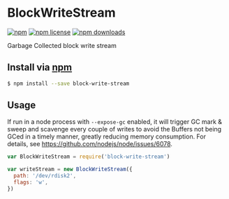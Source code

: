 # BlockWriteStream
[![npm](https://img.shields.io/npm/v/block-write-stream.svg?style=flat-square)](https://npmjs.com/package/block-write-stream)
[![npm license](https://img.shields.io/npm/l/block-write-stream.svg?style=flat-square)](https://npmjs.com/package/block-write-stream)
[![npm downloads](https://img.shields.io/npm/dm/block-write-stream.svg?style=flat-square)](https://npmjs.com/package/block-write-stream)

Garbage Collected block write stream

## Install via [npm](https://npmjs.com)

```sh
$ npm install --save block-write-stream
```

## Usage

If run in a node process with `--expose-gc` enabled, it will trigger GC mark & sweep and scavenge
every couple of writes to avoid the Buffers not being GCed in a timely manner, greatly reducing memory consumption.
For details, see https://github.com/nodejs/node/issues/6078.

```js
var BlockWriteStream = require('block-write-stream')
```

```js
var writeStream = new BlockWriteStream({
  path: '/dev/rdisk2',
  flags: 'w',
})
```
